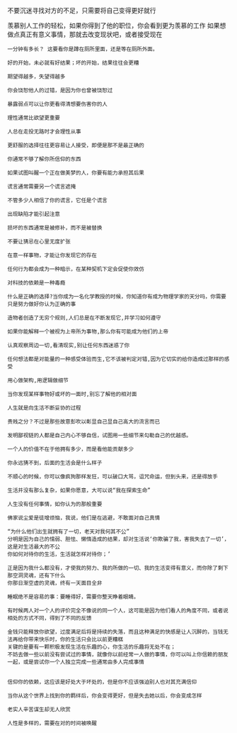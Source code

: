   不要沉迷寻找对方的不足，只需要将自己变得更好就行

  羡慕别人工作的轻松，如果你得到了他的职位，你会看到更为羡慕的工作
  如果想做点真正有意义事情，那就去改变现状吧，或者接受现在

	一分钟有多长？ 这要看你是蹲在厕所里面，还是等在厕所外面。

	好的开始，未必就有好结果；坏的开始，结果往往会更糟

	期望得越多，失望得越多

	你会饶恕他人的过错，是因为你也曾被饶恕过

	暴露弱点可以让你更看得清想要伤害你的人

	理性通常比欲望更重要

	人总在走投无路时才会理性从事

	更舒服的选择往往更容易让人接受，即便是那不是最正确的

	你通常不够了解你所信仰的东西

	如果试图叫醒一个正在做美梦的人，你要有能力承担其后果

	谎言通常需要另一个谎言遮掩

	不管多少人相信了你的谎言，它任是个谎言

	出现缺陷才能引起注意

	损坏的东西通常是被修补，而不是被替换

	不要让猜忌在心里无度扩张

	在意一样事物，才能让你发现它的存在

	任何行为都会成为一种暗示，在某种契机下定会促使你效仿

	对科技的依赖是一种毒瘾

	什么是正确的选择?当你成为一名化学教授的时候，你知道你有成为物理学家的天分吗，你需要只是努力做好你认为正确的事

	造物者创造了无穷个规则,人们总是在不断发现它,并学习如何遵守

	如果你能解释一个被视为上帝所为事物,那么你有可能成为他们的上帝

	认真观察周边一切,看清现实,别让任何东西迷惑了你

	任何想法都是对能量的一种感受体验而生,它不该被判定对错,因为它切实的给你造成过那样的感受

	用心做架构,用逻辑做细节

	当你发现某样事物好或坏的一面时,别忘了解他的相对面

	人生就是向生活不断妥协的过程

	贵贱之分？不过是那些故意彭吹以彰显自己显自己高大的流言而已

	发明鄙视链的人都是自己内心不够自信，试图用一些细节来勾勒自己的优越感。

	一个人的价值不在于他拥有多少，而是看他能贡献多少

	你永远猜不到，后面的生活会是什么样子

	不顺心的时候，你可以像疯狗那样发狂，可以破口大骂，诅咒命运，但到头来，还是得放手

	生活并没有那么复杂，如果你愿意，大可以说“我在探索生命”

	人生没有任何事情，如你认为的那般重要

	佛家说尘爱是徒增烦恼，我说，他们是在逃避，不敢面对自己真情

	“为什么他们出生就拥有了一切，老天对我何其不公”
	分明是因为自己的懦弱、胆怯、懒惰造成的结果，却对生活说‘你欺骗了我，害我失去了一切’，这是对生活最大的不公
	你如何对待你的生活，生活就怎样对待你；’

	正是因为我什么都没有，才使我的努力、我的所做的一切、我的生活变得有意义，而你除了剩下那空洞灵魂，还有下什么
	你那日渐空虚的灵魂，终有一天面目全非

	睡眠绝不是容易的事：要睡得好，需要你整天睁着眼睛。

	有时候两人对一个人的评价完全不像说的同一个人，这可能是因为他们看人的角度不同，或者说相处的方式不同，得到了不同的反馈

	金钱只能释放你欲望，过度满足后将是持续的失落，而且这种满足的快感是让人沉醉的，当钱无法再给你带来快乐时，你的生活只会比以前更糟糕
	关键的是要有一颗积极发现生活在乐趣的心，你生活的乐趣将无处不在；
	不妨去做一些以前没有尝试过的事情，就像你以前经常一人做的事情，你可以叫上你信赖的朋友一起，或是尝试你一个人独立完成一些通常由多人完成事情


	信仰你的依赖，这应该是好处大于坏处的，但是你不应该强迫别人也对其充满信仰

	当你从这个世界上找到你的羁绊后，你会变得更好，但是失去她以后，你会变成怎样

	老实人辛苦谋生却无人欣赏

	人性是多样的，需要在对的时间被唤醒

